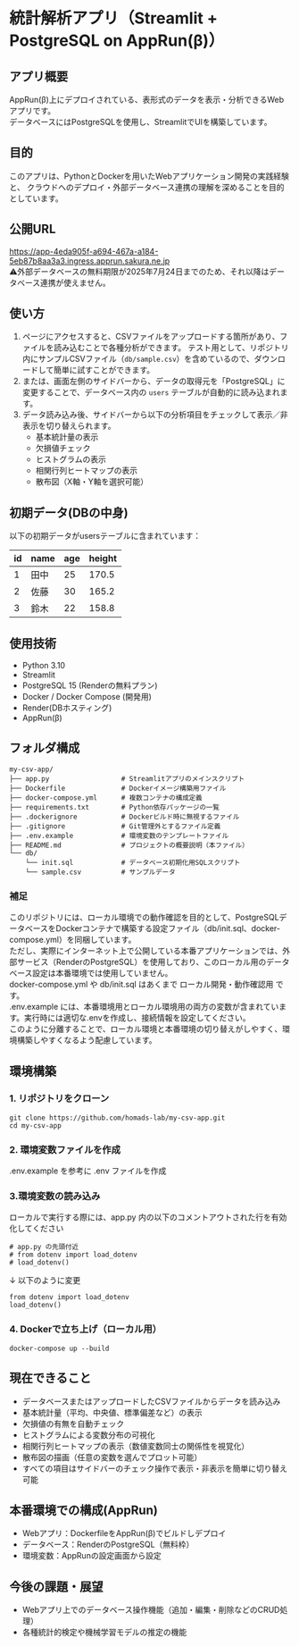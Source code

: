 # 統計解析アプリ（Streamlit + PostgreSQL on AppRun(β)）

## アプリ概要
AppRun(β)上にデプロイされている、表形式のデータを表示・分析できるWebアプリです。  
データベースにはPostgreSQLを使用し、StreamlitでUIを構築しています。

## 目的
このアプリは、PythonとDockerを用いたWebアプリケーション開発の実践経験と、
クラウドへのデプロイ・外部データベース連携の理解を深めることを目的としています。

## 公開URL
https://app-4eda905f-a694-467a-a184-5eb87b8aa3a3.ingress.apprun.sakura.ne.jp  
⚠️外部データベースの無料期限が2025年7月24日までのため、それ以降はデータベース連携が使えません。

## 使い方
1. ページにアクセスすると、CSVファイルをアップロードする箇所があり、ファイルを読み込むことで各種分析ができます。  テスト用として、リポジトリ内にサンプルCSVファイル（`db/sample.csv`）を含めているので、ダウンロードして簡単に試すことができます。
2. または、画面左側のサイドバーから、データの取得元を「PostgreSQL」に変更することで、データベース内の `users` テーブルが自動的に読み込まれます。
3. データ読み込み後、サイドバーから以下の分析項目をチェックして表示／非表示を切り替えられます。
   - 基本統計量の表示
   - 欠損値チェック
   - ヒストグラムの表示
   - 相関行列ヒートマップの表示
   - 散布図（X軸・Y軸を選択可能）

## 初期データ(DBの中身)
以下の初期データがusersテーブルに含まれています：

| id | name | age | height |
|----|------|-----|--------|
| 1  | 田中 | 25  | 170.5  |
| 2  | 佐藤 | 30  | 165.2  |
| 3  | 鈴木 | 22  | 158.8  |

## 使用技術
- Python 3.10  
- Streamlit  
- PostgreSQL 15 (Renderの無料プラン)  
- Docker / Docker Compose (開発用)  
- Render(DBホスティング)  
- AppRun(β)

## フォルダ構成
```
my-csv-app/
├── app.py                  # Streamlitアプリのメインスクリプト
├── Dockerfile              # Dockerイメージ構築用ファイル
├── docker-compose.yml      # 複数コンテナの構成定義
├── requirements.txt        # Python依存パッケージの一覧
├── .dockerignore           # Dockerビルド時に無視するファイル
├── .gitignore              # Git管理外とするファイル定義
├── .env.example            # 環境変数のテンプレートファイル
├── README.md               # プロジェクトの概要説明（本ファイル）
└── db/
    └── init.sql            # データベース初期化用SQLスクリプト
    └── sample.csv          # サンプルデータ
```
### 補足
このリポジトリには、ローカル環境での動作確認を目的として、PostgreSQLデータベースをDockerコンテナで構築する設定ファイル（db/init.sql、docker-compose.yml）を同梱しています。  
ただし、実際にインターネット上で公開している本番アプリケーションでは、外部サービス（RenderのPostgreSQL）を使用しており、このローカル用のデータベース設定は本番環境では使用していません。  
docker-compose.yml や db/init.sql はあくまで ローカル開発・動作確認用 です。  
.env.example には、本番環境用とローカル環境用の両方の変数が含まれています。実行時には適切な.envを作成し、接続情報を設定してください。  
このように分離することで、ローカル環境と本番環境の切り替えがしやすく、環境構築しやすくなるよう配慮しています。

## 環境構築
### 1. リポジトリをクローン
```
git clone https://github.com/homads-lab/my-csv-app.git  
cd my-csv-app
```

### 2. 環境変数ファイルを作成
.env.example を参考に .env ファイルを作成

### 3.環境変数の読み込み
ローカルで実行する際には、app.py 内の以下のコメントアウトされた行を有効化してください
```
# app.py の先頭付近
# from dotenv import load_dotenv
# load_dotenv()
```
↓ 以下のように変更
```
from dotenv import load_dotenv
load_dotenv()
```

### 4. Dockerで立ち上げ（ローカル用）
```
docker-compose up --build
```

## 現在できること
- データベースまたはアップロードしたCSVファイルからデータを読み込み
- 基本統計量（平均、中央値、標準偏差など）の表示
- 欠損値の有無を自動チェック
- ヒストグラムによる変数分布の可視化
- 相関行列ヒートマップの表示（数値変数同士の関係性を視覚化）
- 散布図の描画（任意の変数を選んでプロット可能）
- すべての項目はサイドバーのチェック操作で表示・非表示を簡単に切り替え可能

## 本番環境での構成(AppRun)
- Webアプリ：DockerfileをAppRun(β)でビルドしデプロイ
- データベース：RenderのPostgreSQL（無料枠）
- 環境変数：AppRunの設定画面から設定

## 今後の課題・展望
- Webアプリ上でのデータベース操作機能（追加・編集・削除などのCRUD処理）
- 各種統計的検定や機械学習モデルの推定の機能